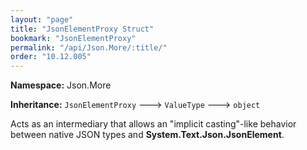 ```yaml
---
layout: "page"
title: "JsonElementProxy Struct"
bookmark: "JsonElementProxy"
permalink: "/api/Json.More/:title/"
order: "10.12.005"
---
```

**Namespace:** Json.More

**Inheritance:**
`JsonElementProxy`
 🡒 
`ValueType`
 🡒 
`object`

Acts as an intermediary that allows an "implicit casting"-like behavior between
native JSON types and **System.Text.Json.JsonElement**.

